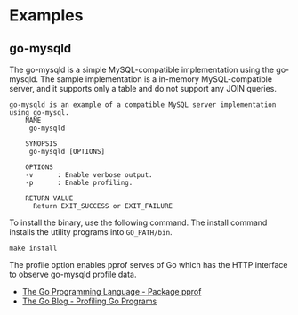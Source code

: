 # Examples

## go-mysqld

The go-mysqld is a simple MySQL-compatible implementation using the go-mysqld. The sample implementation is a in-memory MySQL-compatible server, and it supports only a table and do not support any JOIN queries.
```
go-mysqld is an example of a compatible MySQL server implementation using go-mysql.
	NAME
	 go-mysqld

	SYNOPSIS
	 go-mysqld [OPTIONS]

	OPTIONS
	-v      : Enable verbose output.
	-p      : Enable profiling.

	RETURN VALUE
	  Return EXIT_SUCCESS or EXIT_FAILURE
```

To install the binary, use the following command. The install command installs the utility programs into `GO_PATH/bin`.

```
make install
```

The profile option enables pprof serves of Go which has the HTTP interface to observe go-mysqld profile data.

- [The Go Programming Language - Package pprof](https://golang.org/pkg/net/http/pprof/)
- [The Go Blog - Profiling Go Programs](https://blog.golang.org/profiling-go-programs)
